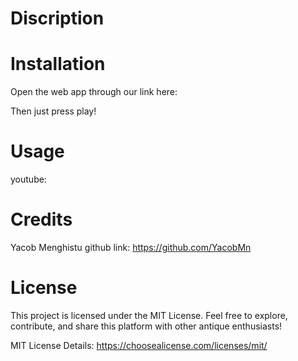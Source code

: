 # Discription


# Installation
Open the web app through our link here:


Then just press play!
# Usage 


youtube: 

# Credits 

Yacob Menghistu
github link: https://github.com/YacobMn

# License 
This project is licensed under the MIT License. Feel free to explore, contribute, and share this platform with other antique enthusiasts!

MIT License Details:
https://choosealicense.com/licenses/mit/
